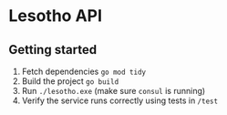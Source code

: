 # Lesotho API

## Getting started

1) Fetch dependencies `go mod tidy`
2) Build the project `go build`
3) Run `./lesotho.exe` (make sure `consul` is running)
4) Verify the service runs correctly using tests in `/test` 